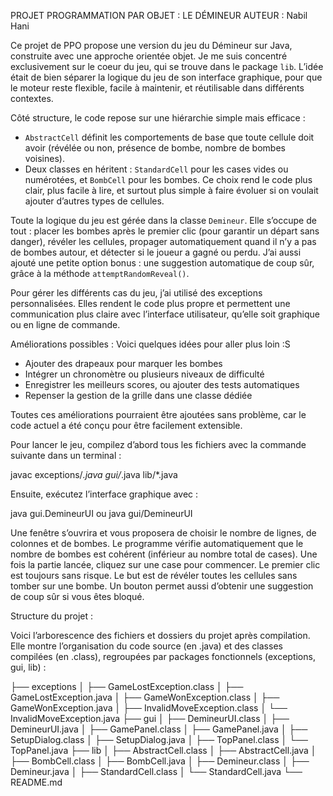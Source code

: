 PROJET PROGRAMMATION PAR OBJET : LE DÉMINEUR
AUTEUR : Nabil Hani

Ce projet de PPO propose une version du jeu du Démineur sur Java, construite avec une approche orientée objet. 
Je me suis concentré exclusivement sur le coeur du jeu, qui se trouve dans le package `lib`. 
L’idée était de bien séparer la logique du jeu de son interface graphique, pour que le moteur reste flexible, facile à maintenir, et réutilisable dans différents contextes.

Côté structure, le code repose sur une hiérarchie simple mais efficace :
- `AbstractCell` définit les comportements de base que toute cellule doit avoir (révélée ou non, présence de bombe, nombre de bombes voisines).
- Deux classes en héritent : `StandardCell` pour les cases vides ou numérotées, et `BombCell` pour les bombes. 
Ce choix rend le code plus clair, plus facile à lire, et surtout plus simple à faire évoluer si on voulait ajouter d’autres types de cellules.

Toute la logique du jeu est gérée dans la classe `Demineur`. Elle s’occupe de tout : placer les bombes après le premier clic (pour garantir un départ sans danger), 
révéler les cellules, propager automatiquement quand il n’y a pas de bombes autour, et détecter si le joueur a gagné ou perdu. 
J’ai aussi ajouté une petite option bonus : une suggestion automatique de coup sûr, grâce à la méthode `attemptRandomReveal()`.

Pour gérer les différents cas du jeu, j’ai utilisé des exceptions personnalisées. 
Elles rendent le code plus propre et permettent une communication plus claire avec l’interface utilisateur, qu’elle soit graphique ou en ligne de commande.

Améliorations possibles :
Voici quelques idées pour aller plus loin :S
- Ajouter des drapeaux pour marquer les bombes
- Intégrer un chronomètre ou plusieurs niveaux de difficulté
- Enregistrer les meilleurs scores, ou ajouter des tests automatiques
- Repenser la gestion de la grille dans une classe dédiée

Toutes ces améliorations pourraient être ajoutées sans problème, car le code actuel a été conçu pour être facilement extensible.

Pour lancer le jeu, compilez d’abord tous les fichiers avec la commande suivante dans un terminal :

javac exceptions/*.java gui/*.java lib/*.java

Ensuite, exécutez l’interface graphique avec :

java gui.DemineurUI  ou  java gui/DemineurUI

Une fenêtre s’ouvrira et vous proposera de choisir le nombre de lignes, de colonnes et de bombes. Le programme vérifie automatiquement que le nombre de bombes est cohérent (inférieur au nombre total de cases). Une fois la partie lancée, cliquez sur une case pour commencer. Le premier clic est toujours sans risque. Le but est de révéler toutes les cellules sans tomber sur une bombe. Un bouton permet aussi d’obtenir une suggestion de coup sûr si vous êtes bloqué.


Structure du projet :

Voici l’arborescence des fichiers et dossiers du projet après compilation. Elle montre l’organisation du code source (en .java) et des classes compilées (en .class), regroupées par packages fonctionnels (exceptions, gui, lib) :


├── exceptions
│   ├── GameLostException.class
│   ├── GameLostException.java
│   ├── GameWonException.class
│   ├── GameWonException.java
│   ├── InvalidMoveException.class
│   └── InvalidMoveException.java
├── gui
│   ├── DemineurUI.class
│   ├── DemineurUI.java
│   ├── GamePanel.class
│   ├── GamePanel.java
│   ├── SetupDialog.class
│   ├── SetupDialog.java
│   ├── TopPanel.class
│   └── TopPanel.java
├── lib
│   ├── AbstractCell.class
│   ├── AbstractCell.java
│   ├── BombCell.class
│   ├── BombCell.java
│   ├── Demineur.class
│   ├── Demineur.java
│   ├── StandardCell.class
│   └── StandardCell.java
└── README.md